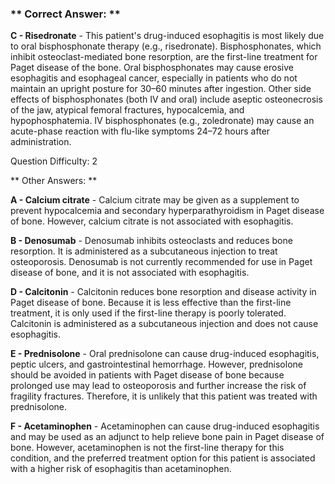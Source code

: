 ### ** Correct Answer: **

**C - Risedronate** - This patient's drug-induced esophagitis is most likely due to oral bisphosphonate therapy (e.g., risedronate). Bisphosphonates, which inhibit osteoclast-mediated bone resorption, are the first-line treatment for Paget disease of the bone. Oral bisphosphonates may cause erosive esophagitis and esophageal cancer, especially in patients who do not maintain an upright posture for 30–60 minutes after ingestion. Other side effects of bisphosphonates (both IV and oral) include aseptic osteonecrosis of the jaw, atypical femoral fractures, hypocalcemia, and hypophosphatemia. IV bisphosphonates (e.g., zoledronate) may cause an acute-phase reaction with flu-like symptoms 24–72 hours after administration.

Question Difficulty: 2

** Other Answers: **

**A - Calcium citrate** - Calcium citrate may be given as a supplement to prevent hypocalcemia and secondary hyperparathyroidism in Paget disease of bone. However, calcium citrate is not associated with esophagitis.

**B - Denosumab** - Denosumab inhibits osteoclasts and reduces bone resorption. It is administered as a subcutaneous injection to treat osteoporosis. Denosumab is not currently recommended for use in Paget disease of bone, and it is not associated with esophagitis.

**D - Calcitonin** - Calcitonin reduces bone resorption and disease activity in Paget disease of bone. Because it is less effective than the first-line treatment, it is only used if the first-line therapy is poorly tolerated. Calcitonin is administered as a subcutaneous injection and does not cause esophagitis.

**E - Prednisolone** - Oral prednisolone can cause drug-induced esophagitis, peptic ulcers, and gastrointestinal hemorrhage. However, prednisolone should be avoided in patients with Paget disease of bone because prolonged use may lead to osteoporosis and further increase the risk of fragility fractures. Therefore, it is unlikely that this patient was treated with prednisolone.

**F - Acetaminophen** - Acetaminophen can cause drug-induced esophagitis and may be used as an adjunct to help relieve bone pain in Paget disease of bone. However, acetaminophen is not the first-line therapy for this condition, and the preferred treatment option for this patient is associated with a higher risk of esophagitis than acetaminophen.

